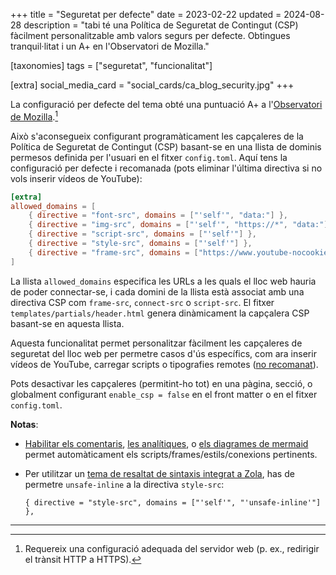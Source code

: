 +++
title = "Seguretat per defecte"
date = 2023-02-22
updated = 2024-08-28
description = "tabi té una Política de Seguretat de Contingut (CSP) fàcilment personalitzable amb valors segurs per defecte. Obtingues tranquil·litat i un A+ en l'Observatori de Mozilla."

[taxonomies]
tags = ["seguretat", "funcionalitat"]

[extra]
social_media_card = "social_cards/ca_blog_security.jpg"
+++

La configuració per defecte del tema obté una puntuació A+ a l'[Observatori de Mozilla](https://observatory.mozilla.org).[^1]

Això s'aconsegueix configurant programàticament les capçaleres de la Política de Seguretat de Contingut (CSP) basant-se en una llista de dominis permesos definida per l'usuari en el fitxer `config.toml`. Aquí tens la configuració per defecte i recomanada (pots eliminar l'última directiva si no vols inserir vídeos de YouTube):

```toml
[extra]
allowed_domains = [
    { directive = "font-src", domains = ["'self'", "data:"] },
    { directive = "img-src", domains = ["'self'", "https://*", "data:"] },
    { directive = "script-src", domains = ["'self'"] },
    { directive = "style-src", domains = ["'self'"] },
    { directive = "frame-src", domains = ["https://www.youtube-nocookie.com"] },
]
```

La llista `allowed_domains` especifica les URLs a les quals el lloc web hauria de poder connectar-se, i cada domini de la llista està associat amb una directiva CSP com `frame-src`, `connect-src` o `script-src`. El fitxer `templates/partials/header.html` genera dinàmicament la capçalera CSP basant-se en aquesta llista.

Aquesta funcionalitat permet personalitzar fàcilment les capçaleres de seguretat del lloc web per permetre casos d'ús específics, com ara inserir vídeos de YouTube, carregar scripts o tipografies remotes ([no recomanat](https://www.albertovarela.net/blog/2022/11/stop-using-google-fonts/)).

Pots desactivar les capçaleres (permitint-ho tot) en una pàgina, secció, o globalment configurant `enable_csp = false` en el front matter o en el fitxer `config.toml`.

**Notas**:

- [Habilitar els comentaris](@/blog/comments/index.ca.md), [les analítiques](@/blog/mastering-tabi-settings/index.ca.md#analisi-web), o [els diagrames de mermaid](@/blog/shortcodes/index.ca.md#diagrames-de-mermaid) permet automàticament els scripts/frames/estils/conexions pertinents.
- Per utilitzar un [tema de resaltat de sintaxis integrat a Zola](https://www.getzola.org/documentation/getting-started/configuration/#syntax-highlighting), has de permetre `unsafe-inline` a la directiva `style-src`:

    ```
    { directive = "style-src", domains = ["'self'", "'unsafe-inline'"] },
    ```

---

[^1]: Requereix una configuració adequada del servidor web (p. ex., redirigir el trànsit HTTP a HTTPS).
